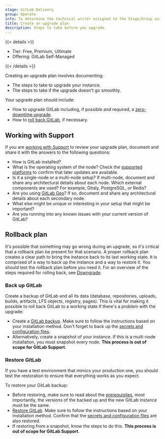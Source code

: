 ```yaml
---
stage: GitLab Delivery
group: Operate
info: To determine the technical writer assigned to the Stage/Group associated with this page, see https://handbook.gitlab.com/handbook/product/ux/technical-writing/#assignments
title: Create an upgrade plan
description: Steps to take before you upgrade.
---
```


{{< details >}}

- Tier: Free, Premium, Ultimate
- Offering: GitLab Self-Managed

{{< /details >}}

Creating an upgrade plan involves documenting:

- The steps to take to upgrade your instance.
- The steps to take if the upgrade doesn't go smoothly.

Your upgrade plan should include:

- How to upgrade GitLab including, if possible and required, a [zero-downtime upgrade](zero_downtime.md).
- How to [roll back GitLab](#rollback-plan), if necessary.

## Working with Support

If you are [working with Support](https://about.gitlab.com/support/scheduling-upgrade-assistance/) to review your
upgrade plan, document and share it with the answers to the following questions:

- How is GitLab installed?
- What is the operating system of the node? Check the [supported platforms](../install/package/_index.md#supported-platforms)
  to confirm that later updates are available.
- Is it a single-node or a multi-node setup? If multi-node, document and share any architectural details about each node.
  Which external components are used? For example, Gitaly, PostgreSQL, or Redis?
- Are you using [GitLab Geo](../administration/geo/_index.md)? If so, document and share any architectural details about
  each secondary node.
- What else might be unique or interesting in your setup that might be important?
- Are you running into any known issues with your current version of GitLab?

## Rollback plan

It's possible that something may go wrong during an upgrade, so it's critical
that a rollback plan be present for that scenario. A proper rollback plan
creates a clear path to bring the instance back to its last working state. It is
comprised of a way to back up the instance and a way to restore it. You should
test the rollback plan before you need it. For an overview of the steps required
for rolling back, see [Downgrade](package/downgrade.md).

### Back up GitLab

Create a backup of GitLab and all its data (database, repositories, uploads, builds,
artifacts, LFS objects, registry, pages). This is vital for making it possible
to roll back GitLab to a working state if there's a problem with the upgrade:

- Create a [GitLab backup](../administration/backup_restore/_index.md).
  Make sure to follow the instructions based on your installation method.
  Don't forget to back up the [secrets and configuration files](../administration/backup_restore/backup_gitlab.md#storing-configuration-files).
- Alternatively, create a snapshot of your instance. If this is a multi-node
  installation, you must snapshot every node.
  **This process is out of scope for GitLab Support**.

### Restore GitLab

If you have a test environment that mimics your production one, you should test the restoration to ensure that everything works as you expect.

To restore your GitLab backup:

- Before restoring, make sure to read about the
  [prerequisites](../administration/backup_restore/_index.md#restore-gitlab), most importantly,
  the versions of the backed up and the new GitLab instance must be the same.
- [Restore GitLab](../administration/backup_restore/_index.md#restore-gitlab).
  Make sure to follow the instructions based on your installation method.
  Confirm that the [secrets and configuration files](../administration/backup_restore/backup_gitlab.md#storing-configuration-files) are also restored.
- If restoring from a snapshot, know the steps to do this.
  **This process is out of scope for GitLab Support**.
